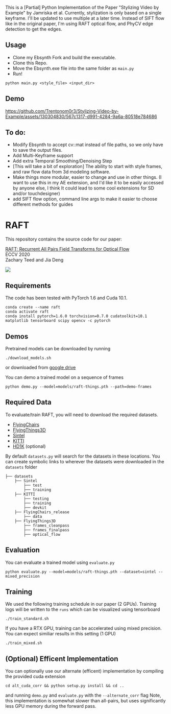 This is a [Partial] Python Implementation of the Paper "Stylizing Video by Example" by Jamriska et al.
Currently, stylization is only based on a single keyframe. I'll be updated to use multiple at a later time. 
Instead of SIFT flow like in the original paper, I'm using RAFT optical flow, and PhyCV edge detection to get the edges.

## Usage
- Clone my Ebsynth Fork and build the executable. 
- Clone this Repo.
- Move the Ebsynth.exe file into the same folder as ```main.py```
- Run!

```
python main.py <style_file> <input_dir>
```

## Demo



https://github.com/Trentonom0r3/Stylizing-Video-by-Example/assets/130304830/567c1317-d991-4284-9a6a-80518e784686

## To do:

- Modify Ebsynth to accept cv::mat instead of file paths, so we only have to save the output files.
- Add Multi-Keyframe support
- Add extra Temporal Smoothing/Denoising Step
- [This will take a bit of exploration] The ability to start with style frames, and raw flow data from 3d modeling software.
- Make things more modular, easier to change and use in other things. (I want to use this in my AE extension, and I'd like it to be easily accessed by anyone else, I think It could lead to some cool extensions for SD and/or touchdesigner)
- add SIFT flow option, command line args to make it easier to choose different methods for guides


# RAFT
This repository contains the source code for our paper:

[RAFT: Recurrent All Pairs Field Transforms for Optical Flow](https://arxiv.org/pdf/2003.12039.pdf)<br/>
ECCV 2020 <br/>
Zachary Teed and Jia Deng<br/>

<img src="RAFT.png">

## Requirements
The code has been tested with PyTorch 1.6 and Cuda 10.1.
```Shell
conda create --name raft
conda activate raft
conda install pytorch=1.6.0 torchvision=0.7.0 cudatoolkit=10.1 matplotlib tensorboard scipy opencv -c pytorch
```

## Demos
Pretrained models can be downloaded by running
```Shell
./download_models.sh
```
or downloaded from [google drive](https://drive.google.com/drive/folders/1sWDsfuZ3Up38EUQt7-JDTT1HcGHuJgvT?usp=sharing)

You can demo a trained model on a sequence of frames
```Shell
python demo.py --model=models/raft-things.pth --path=demo-frames
```

## Required Data
To evaluate/train RAFT, you will need to download the required datasets. 
* [FlyingChairs](https://lmb.informatik.uni-freiburg.de/resources/datasets/FlyingChairs.en.html#flyingchairs)
* [FlyingThings3D](https://lmb.informatik.uni-freiburg.de/resources/datasets/SceneFlowDatasets.en.html)
* [Sintel](http://sintel.is.tue.mpg.de/)
* [KITTI](http://www.cvlibs.net/datasets/kitti/eval_scene_flow.php?benchmark=flow)
* [HD1K](http://hci-benchmark.iwr.uni-heidelberg.de/) (optional)


By default `datasets.py` will search for the datasets in these locations. You can create symbolic links to wherever the datasets were downloaded in the `datasets` folder

```Shell
├── datasets
    ├── Sintel
        ├── test
        ├── training
    ├── KITTI
        ├── testing
        ├── training
        ├── devkit
    ├── FlyingChairs_release
        ├── data
    ├── FlyingThings3D
        ├── frames_cleanpass
        ├── frames_finalpass
        ├── optical_flow
```

## Evaluation
You can evaluate a trained model using `evaluate.py`
```Shell
python evaluate.py --model=models/raft-things.pth --dataset=sintel --mixed_precision
```

## Training
We used the following training schedule in our paper (2 GPUs). Training logs will be written to the `runs` which can be visualized using tensorboard
```Shell
./train_standard.sh
```

If you have a RTX GPU, training can be accelerated using mixed precision. You can expect similiar results in this setting (1 GPU)
```Shell
./train_mixed.sh
```

## (Optional) Efficent Implementation
You can optionally use our alternate (efficent) implementation by compiling the provided cuda extension
```Shell
cd alt_cuda_corr && python setup.py install && cd ..
```
and running `demo.py` and `evaluate.py` with the `--alternate_corr` flag Note, this implementation is somewhat slower than all-pairs, but uses significantly less GPU memory during the forward pass.
